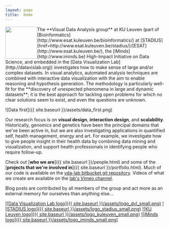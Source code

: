 ```yaml
---
layout: page
title:  Home
---
```

<img style="float: left;" width="100" style="float:left; margin: 0px 10px 10px 0px;" src="{{ site.baseurl }}/assets/vda-lab_logo.png">
The **Visual Data Analysis group** at KU Leuven (part of [Bioinformatics](http://www.esat.kuleuven.be/bioinformatics/) at [STADIUS](href=http://www.esat.kuleuven.be/stadius/)/[ESAT](http://www.esat.kuleuven.be/), the [iMinds](http://www.iminds.be) High-Impact Initiative on Data Science, and embedded in the [Data Visualization Lab](http://datavislab.org)) investigates how to make sense of large and/or complex datasets. In visual analytics, automated analysis techniques are combined with interactive data visualization with the aim to enable reasoning and hypothesis generation. The methodology is particularly well-fit for the **discovery of unexpected phenomena in large and dynamic datasets**; it is the best approach for tackling open problems for which no clear solutions seem to exist, and even the questions are unknown.

![Data first]({{ site.baseurl }}/assets/data_first.png)

Our research focus is on **visual design**, **interaction design**, and **scalability**. Historically, genomics and genetics have been the principal domains that we've been active in, but we are also investigating applications in quantified self, health management, energy and art. For example, we investigate how to give people insight in their health data by combining data mining and visualization, and support health professionals in identifying people who require follow-up.

Check out [**who we are**]({{ site.baseurl }}/people.html) and some of the [**projects that we're involved in**]({{ site.baseurl }}/portfolio.html). Much of our code is available on the [vda-lab bitbucket git repository](http://bitbucket.org/vda-lab). Videos of what we create are available on the [lab's Vimeo channel](https://vimeo.com/channels/879988).

Blog posts are contributed by all members of the group and act more as an external memory for ourselves than anything else...

[![Data Visualization Lab logo]({{ site.baseurl }}/assets/logo_dvl_small.png)](http://datavislab.org)
[![STADIUS logo]({{ site.baseurl }}/assets/logo_stadius_small.png)](http://esat.kuleuven.be/stadius)
[![KU Leuven logo]({{ site.baseurl }}/assets/logo_kuleuven_small.png)](http://www.kuleuven.be)
[![iMinds logo]({{ site.baseurl }}/assets/logo_iminds_small.png)](http://www.iminds.be)
